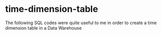 # time-dimension-table
The following SQL codes were quite useful to me in order to create a time dimension table in a Data Warehouse
